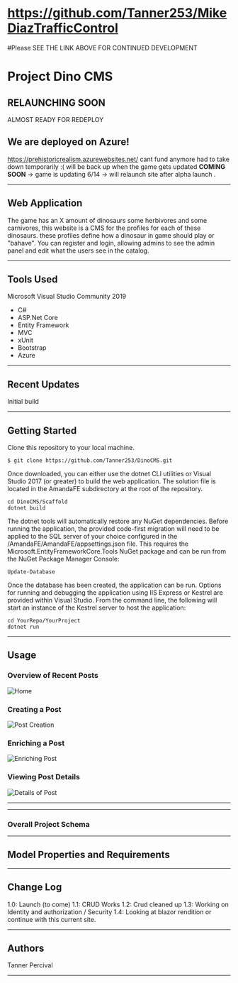 # https://github.com/Tanner253/MikeDiazTrafficControl




#Please SEE THE LINK ABOVE FOR CONTINUED DEVELOPMENT


# Project Dino CMS
RELAUNCHING SOON 
---------------------------------
ALMOST READY FOR REDEPLOY
## We are deployed on Azure!
https://prehistoricrealism.azurewebsites.net/
cant fund anymore had to take down temporarily :( will be back up when the game gets updated **COMING SOON** -> game is updating 6/14 -> will relaunch site after alpha launch .

---------------------------------
## Web Application
The game has an X amount of dinosaurs some herbivores and some carnivores, this website is a CMS for the profiles for each of these dinosaurs. these profiles define how a dinosaur in game should play or "bahave". You can register and login, allowing admins to see the admin panel and edit what the users see in the catalog.

---------------------------------

## Tools Used
Microsoft Visual Studio Community 2019

- C#
- ASP.Net Core
- Entity Framework
- MVC
- xUnit
- Bootstrap
- Azure


---------------------------------

## Recent Updates
Initial build

---------------------------

## Getting Started

Clone this repository to your local machine.
```
$ git clone https://github.com/Tanner253/DinoCMS.git
```
Once downloaded, you can either use the dotnet CLI utilities or Visual Studio 2017 (or greater) to build the web application. The solution file is located in the AmandaFE subdirectory at the root of the repository.
```
cd DinoCMS/Scaffold
dotnet build
```
The dotnet tools will automatically restore any NuGet dependencies. Before running the application, the provided code-first migration will need to be applied to the SQL server of your choice configured in the /AmandaFE/AmandaFE/appsettings.json file. This requires the Microsoft.EntityFrameworkCore.Tools NuGet package and can be run from the NuGet Package Manager Console:
```
Update-Database
```
Once the database has been created, the application can be run. Options for running and debugging the application using IIS Express or Kestrel are provided within Visual Studio. From the command line, the following will start an instance of the Kestrel server to host the application:
```
cd YourRepo/YourProject
dotnet run
```

---------------------------------

## Usage


### Overview of Recent Posts
![Home](/DinoCMS/DinoCMS/Data/Readme/Home.JPG)

### Creating a Post
![Post Creation](/DinoCMS/DinoCMS/Data/Readme/Create.JPG)

### Enriching a Post
![Enriching Post](/DinoCMS/DinoCMS/Data/Readme/DIndex.JPG)

### Viewing Post Details
![Details of Post](/DinoCMS/DinoCMS/Data/Readme/Details.JPG)

---------------------------

---------------------------

### Overall Project Schema

---------------------------
## Model Properties and Requirements
---------------------------

## Change Log
1.0: Launch (to come)
1.1: CRUD Works
1.2: Crud cleaned up
1.3: Working on Identity and authorization / Security
1.4: Looking at blazor rendition or continue with this current site.

------------------------------

## Authors
Tanner Percival

------------------------------
